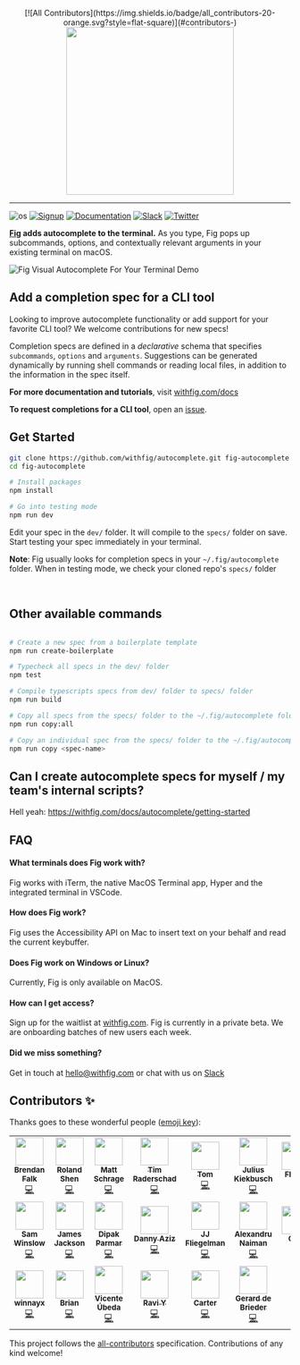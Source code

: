 <p align="center">
<!-- ALL-CONTRIBUTORS-BADGE:START - Do not remove or modify this section -->
[![All Contributors](https://img.shields.io/badge/all_contributors-20-orange.svg?style=flat-square)](#contributors-)
<!-- ALL-CONTRIBUTORS-BADGE:END -->
    <img width="300" src="https://github.com/withfig/fig/blob/main/static/FigBanner.png?raw=true"/>
</p>

---

![os](https://img.shields.io/badge/os-%20macOS-light)
[![Signup](https://img.shields.io/badge/signup-private%20beta-blueviolet)](https://withfig.com?ref=github_autocomplete)
[![Documentation](https://img.shields.io/badge/documentation-black)](https://withfig.com/docs/autocomplete/getting-started)
[![Slack](https://img.shields.io/badge/slack-purple)](https://withfig.com/community)
[![Twitter](https://img.shields.io/twitter/follow/withfig.svg?style=social&label=Follow)](https://twitter.com/intent/follow?screen_name=withfig)

**[Fig](https://withfig.com?ref=github_autocomplete) adds autocomplete to the terminal.** As you type, Fig pops up subcommands, options, and contextually relevant arguments in your existing terminal on macOS.


![Fig Visual Autocomplete For Your Terminal Demo](https://withfig.com/gifs/demo-with-header.gif)


## Add a completion spec for a CLI tool 
Looking to improve autocomplete functionality or add support for your favorite CLI tool? We welcome contributions for new specs!

Completion specs are defined in a *declarative* schema that specifies `subcommands`, `options` and `arguments`. Suggestions can be generated dynamically by running shell commands or reading local files, in addition to the information in the spec itself.

**For more documentation and tutorials**, visit [withfig.com/docs](https://withfig.com/docs/autocomplete/getting-started)

**To request completions for a CLI tool**, open an [issue](https://github.com/withfig/autocomplete/issues/new).


## Get Started

```bash
git clone https://github.com/withfig/autocomplete.git fig-autocomplete
cd fig-autocomplete

# Install packages
npm install

# Go into testing mode
npm run dev
```

Edit your spec in the `dev/` folder. It will compile to the `specs/` folder on save. Start testing your spec immediately in your terminal.

**Note**: Fig usually looks for completion specs in your `~/.fig/autocomplete` folder. When in testing mode, we check your cloned repo's `specs/` folder

<br/>


## Other available commands
```bash

# Create a new spec from a boilerplate template
npm run create-boilerplate

# Typecheck all specs in the dev/ folder
npm test

# Compile typescripts specs from dev/ folder to specs/ folder
npm run build

# Copy all specs from the specs/ folder to the ~/.fig/autocomplete folder
npm run copy:all

# Copy an individual spec from the specs/ folder to the ~/.fig/autocomplete folder
npm run copy <spec-name>
```


## Can I create autocomplete specs for myself / my team's internal scripts?
Hell yeah: https://withfig.com/docs/autocomplete/getting-started


## FAQ

#### What terminals does Fig work with?
Fig works with iTerm, the native MacOS Terminal app, Hyper and the integrated terminal in VSCode.

#### How does Fig work?
Fig uses the Accessibility API on Mac to insert text on your behalf and read the current keybuffer.

#### Does Fig work on Windows or Linux?
Currently, Fig is only available on MacOS.

#### How can I get access?
Sign up for the waitlist at [withfig.com](https://withfig.com?ref=github-autocomplete). Fig is currently in a private beta. We are onboarding batches of new users each week.  
 

#### Did we miss something?
Get in touch at hello@withfig.com or chat with us on [Slack](https://withfig.com/community)

## Contributors ✨

Thanks goes to these wonderful people ([emoji key](https://allcontributors.org/docs/en/emoji-key)):

<!-- ALL-CONTRIBUTORS-LIST:START - Do not remove or modify this section -->
<!-- prettier-ignore-start -->
<!-- markdownlint-disable -->
<table>
  <tr>
    <td align="center"><a href="https://github.com/falky97"><img src="https://avatars.githubusercontent.com/u/4949076?v=4?s=50" width="50px;" alt=""/><br /><sub><b>Brendan Falk</b></sub></a><br /><a href="https://github.com/withfig/autocomplete/commits?author=falky97" title="Code">💻</a></td>
    <td align="center"><a href="http://rolandshen.com/"><img src="https://avatars.githubusercontent.com/u/8952958?v=4?s=50" width="50px;" alt=""/><br /><sub><b>Roland Shen</b></sub></a><br /><a href="https://github.com/withfig/autocomplete/commits?author=rolandtshen" title="Code">💻</a></td>
    <td align="center"><a href="http://mschrage.com/"><img src="https://avatars.githubusercontent.com/u/3155109?v=4?s=50" width="50px;" alt=""/><br /><sub><b>Matt Schrage</b></sub></a><br /><a href="https://github.com/withfig/autocomplete/commits?author=mattschrage" title="Code">💻</a></td>
    <td align="center"><a href="https://cstrnt.dev/"><img src="https://avatars.githubusercontent.com/u/20679094?v=4?s=50" width="50px;" alt=""/><br /><sub><b>Tim Raderschad</b></sub></a><br /><a href="https://github.com/withfig/autocomplete/commits?author=cstrnt" title="Code">💻</a></td>
    <td align="center"><a href="https://github.com/QuiiBz"><img src="https://avatars.githubusercontent.com/u/43268759?v=4?s=50" width="50px;" alt=""/><br /><sub><b>Tom</b></sub></a><br /><a href="https://github.com/withfig/autocomplete/commits?author=QuiiBz" title="Code">💻</a></td>
    <td align="center"><a href="https://julius-kiekbusch.de/"><img src="https://avatars.githubusercontent.com/u/15707543?v=4?s=50" width="50px;" alt=""/><br /><sub><b>Julius Kiekbusch</b></sub></a><br /><a href="https://github.com/withfig/autocomplete/commits?author=Jubeki" title="Code">💻</a></td>
    <td align="center"><a href="https://github.com/FlowyCoder"><img src="https://avatars.githubusercontent.com/u/28676154?v=4?s=50" width="50px;" alt=""/><br /><sub><b>Flowy</b></sub></a><br /><a href="https://github.com/withfig/autocomplete/commits?author=FlowyCoder" title="Code">💻</a></td>
  </tr>
  <tr>
    <td align="center"><a href="https://github.com/samwinslow"><img src="https://avatars.githubusercontent.com/u/4645779?v=4?s=50" width="50px;" alt=""/><br /><sub><b>Sam Winslow</b></sub></a><br /><a href="https://github.com/withfig/autocomplete/commits?author=samwinslow" title="Code">💻</a></td>
    <td align="center"><a href="https://jamesj.ac/kson"><img src="https://avatars.githubusercontent.com/u/13633271?v=4?s=50" width="50px;" alt=""/><br /><sub><b>James Jackson</b></sub></a><br /><a href="https://github.com/withfig/autocomplete/commits?author=jsj" title="Code">💻</a></td>
    <td align="center"><a href="https://github.com/dipakparmar"><img src="https://avatars.githubusercontent.com/u/24366206?v=4?s=50" width="50px;" alt=""/><br /><sub><b>Dipak Parmar</b></sub></a><br /><a href="https://github.com/withfig/autocomplete/commits?author=dipakparmar" title="Code">💻</a></td>
    <td align="center"><a href="https://github.com/DannyAziz"><img src="https://avatars.githubusercontent.com/u/3679064?v=4?s=50" width="50px;" alt=""/><br /><sub><b>Danny Aziz</b></sub></a><br /><a href="https://github.com/withfig/autocomplete/commits?author=DannyAziz" title="Code">💻</a></td>
    <td align="center"><a href="https://github.com/jdotjdot"><img src="https://avatars.githubusercontent.com/u/1328961?v=4?s=50" width="50px;" alt=""/><br /><sub><b>JJ Fliegelman</b></sub></a><br /><a href="https://github.com/withfig/autocomplete/commits?author=jdotjdot" title="Code">💻</a></td>
    <td align="center"><a href="https://github.com/alexnaiman"><img src="https://avatars.githubusercontent.com/u/25799714?v=4?s=50" width="50px;" alt=""/><br /><sub><b>Alexandru Naiman</b></sub></a><br /><a href="https://github.com/withfig/autocomplete/commits?author=alexnaiman" title="Code">💻</a></td>
    <td align="center"><a href="https://github.com/omichowdhury"><img src="https://avatars.githubusercontent.com/u/969419?v=4?s=50" width="50px;" alt=""/><br /><sub><b>Omi</b></sub></a><br /><a href="https://github.com/withfig/autocomplete/commits?author=omichowdhury" title="Code">💻</a></td>
  </tr>
  <tr>
    <td align="center"><a href="https://github.com/winnayx"><img src="https://avatars.githubusercontent.com/u/46658657?v=4?s=50" width="50px;" alt=""/><br /><sub><b>winnayx</b></sub></a><br /><a href="https://github.com/withfig/autocomplete/commits?author=winnayx" title="Code">💻</a></td>
    <td align="center"><a href="https://github.com/Nullfuse"><img src="https://avatars.githubusercontent.com/u/61602086?v=4?s=50" width="50px;" alt=""/><br /><sub><b>Brian</b></sub></a><br /><a href="https://github.com/withfig/autocomplete/commits?author=Nullfuse" title="Code">💻</a></td>
    <td align="center"><a href="https://github.com/vicentube"><img src="https://avatars.githubusercontent.com/u/73502080?v=4?s=50" width="50px;" alt=""/><br /><sub><b>Vicente Úbeda</b></sub></a><br /><a href="https://github.com/withfig/autocomplete/commits?author=vicentube" title="Code">💻</a></td>
    <td align="center"><a href="https://github.com/rk-yen"><img src="https://avatars.githubusercontent.com/u/4944665?v=4?s=50" width="50px;" alt=""/><br /><sub><b>Ravi Y</b></sub></a><br /><a href="https://github.com/withfig/autocomplete/commits?author=rk-yen" title="Code">💻</a></td>
    <td align="center"><a href="https://github.com/berbaroovez"><img src="https://avatars.githubusercontent.com/u/6900468?v=4?s=50" width="50px;" alt=""/><br /><sub><b>Carter</b></sub></a><br /><a href="https://github.com/withfig/autocomplete/commits?author=berbaroovez" title="Code">💻</a></td>
    <td align="center"><a href="https://github.com/smeevil"><img src="https://avatars.githubusercontent.com/u/13874?v=4?s=50" width="50px;" alt=""/><br /><sub><b>Gerard de Brieder</b></sub></a><br /><a href="https://github.com/withfig/autocomplete/commits?author=smeevil" title="Code">💻</a></td>
  </tr>
</table>

<!-- markdownlint-restore -->
<!-- prettier-ignore-end -->

<!-- ALL-CONTRIBUTORS-LIST:END -->

This project follows the [all-contributors](https://github.com/all-contributors/all-contributors) specification. Contributions of any kind welcome!